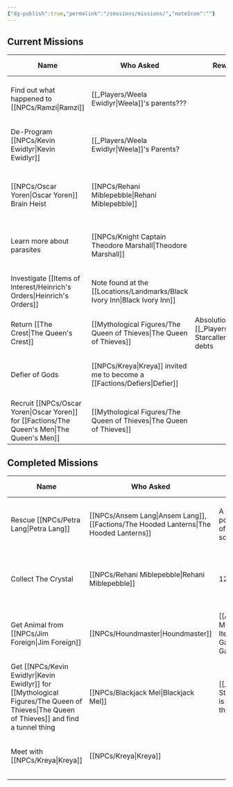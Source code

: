 ```yaml
---
{"dg-publish":true,"permalink":"/sessions/missions/","noteIcon":""}
---
```


## Current Missions

| Name                                            | Who Asked                                               | Reward                                          | First Session                       | Resolved Session | Notes                                |
| ----------------------------------------------- | ------------------------------------------------------- | ----------------------------------------------- | ----------------------------------- | ---------------- | ------------------------------------ |
| Find out what happened to [[NPCs/Ramzi\|Ramzi]]             | [[_Players/Weela Ewidlyr\|Weela]]'s parents???                   |                                                 | [[_Sessions/S05 - Chillin in Emberwood\|S05 - Chillin in Emberwood]]      |                  |                                      |
| De-Program [[NPCs/Kevin Ewidlyr\|Kevin Ewidlyr]]                    | [[_Players/Weela Ewidlyr\|Weela]]'s Parents?                     |                                                 | [[_Sessions/S05 - Chillin in Emberwood\|S05 - Chillin in Emberwood]]      |                  | Last seen at the [[Locations/Landmarks/Black Ivory Inn\|Black Ivory Inn]] |
| [[NPCs/Oscar Yoren\|Oscar Yoren]] Brain Heist                     | [[NPCs/Rehani Miblepebble\|Rehani Miblepebble]]                                  |                                                 | [[_Sessions/S10 - Meeting the Tiger Monarch\|S10 - Meeting the Tiger Monarch]] |                  | Prepaid us with 300GB in gems.       |
| Learn more about parasites                      | [[NPCs/Knight Captain Theodore Marshall\|Theodore Marshall]] |                                                 | [[_Sessions/S09 - The Straps are a Lie\|S09 - The Straps are a Lie]]      |                  |                                      |
| Investigate [[Items of Interest/Heinrich's Orders\|Heinrich's Orders]]               | Note found at the [[Locations/Landmarks/Black Ivory Inn\|Black Ivory Inn]]                   |                                                 | [[_Sessions/S14 - Lichs All the way Down\|S14 - Lichs All the way Down]]    |                  |                                      |
| Return [[The Crest\|The Queen's Crest]]         | [[Mythological Figures/The Queen of Thieves\|The Queen of Thieves]]                                | Absolution of [[_Players/Echo Starcaller\|Echo]]'s debts | [[_Sessions/S16 - We Got Milk\|S16 - We Got Milk]]               |                  |                                      |
| Defier of Gods                                  | [[NPCs/Kreya\|Kreya]] invited me to become a [[Factions/Defiers\|Defier]]    |                                                 | [[_Sessions/S17 - Lendalor Gets a Symbiote\|S17 - Lendalor Gets a Symbiote]]  |                  |                                      |
| Recruit [[NPCs/Oscar Yoren\|Oscar Yoren]] for [[Factions/The Queen's Men\|The Queen's Men]] | [[Mythological Figures/The Queen of Thieves\|The Queen of Thieves]]                                |                                                 | [[_Sessions/S17 - Lendalor Gets a Symbiote\|S17 - Lendalor Gets a Symbiote]]  |                  |                                      |



## Completed Missions
| Name                                                                       | Who Asked                               | Reward                                                    | First Session                  | Resolved Session                    | Notes                                                                                                   |
| -------------------------------------------------------------------------- | --------------------------------------- | --------------------------------------------------------- | ------------------------------ | ----------------------------------- | ------------------------------------------------------------------------------------------------------- |
| Rescue [[NPCs/Petra Lang\|Petra Lang]]                                                      | [[NPCs/Ansem Lang\|Ansem Lang]], [[Factions/The Hooded Lanterns\|The Hooded Lanterns]] | A few health potions, a potion of heroism, and some rope  | [[_Sessions/S05 - Chillin in Emberwood\|S05 - Chillin in Emberwood]] | [[_Sessions/S07 - Dolgroth The Buoyant\|S07 - Dolgroth The Buoyant]]      | [[NPCs/Petra Lang\|Petra]] was captured by [[Creatures/Ratlings\|Ratlings]] and has been taken to the [[Locations/Landmarks/Rat's Nest Tavern\|Rat's Nest Tavern]]      |
| Collect The Crystal                                                        | [[NPCs/Rehani Miblepebble\|Rehani Miblepebble]]                  | 1250GP                                                    | [[_Sessions/S05 - Chillin in Emberwood\|S05 - Chillin in Emberwood]] | [[_Sessions/S10 - Meeting the Tiger Monarch\|S10 - Meeting the Tiger Monarch]] | The crystal's in the [[Locations/Landmarks/Rat's Nest Tavern\|Rat's Nest Tavern]], rumored to be worth 1,000 GP, but she's willing to pay 1250 |
| Get Animal from [[NPCs/Jim Foreign\|Jim Foreign]]                                            | [[NPCs/Houndmaster\|Houndmaster]]                         | [[Artifacts and Mythic Items/Handler's Gauntlet\|Handler's Gauntlet]]                                    | [[_Sessions/S08 - Winnie the Doge\|S08 - Winnie the Doge]]      | [[_Sessions/S10 - Meeting the Tiger Monarch\|S10 - Meeting the Tiger Monarch]] |                                                                                                         |
| Get [[NPCs/Kevin Ewidlyr\|Kevin Ewidlyr]] for [[Mythological Figures/The Queen of Thieves\|The Queen of Thieves]] and find a tunnel thing | [[NPCs/Blackjack Mel\|Blackjack Mel]]                       | [[_Players/Echo Starcaller\|Echo]] is now owned by the queen, so?? | [[_Sessions/S09 - The Straps are a Lie\|S09 - The Straps are a Lie]] | [[_Sessions/S15 - There's a lotta bars here\|S15 - There's a lotta bars here]] |                                                                                                         |
| Meet with [[NPCs/Kreya\|Kreya]]                                                        | [[NPCs/Kreya\|Kreya]]                               |                                                           | [[_Sessions/S16 - We Got Milk\|S16 - We Got Milk]]          | [[_Sessions/S17 - Lendalor Gets a Symbiote\|S17 - Lendalor Gets a Symbiote]]  | I got a [[Creatures/Symbiote\|Symbiote]]!                                                                                   |